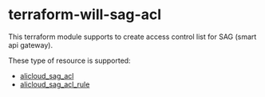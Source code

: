 # terraform-will-sag-acl
This terraform module supports to create access control list for SAG (smart api gateway).

These type of resource is supported:
- [alicloud_sag_acl](https://www.terraform.io/docs/providers/alicloud/r/sag_acl.html)
- [alicloud_sag_acl_rule](https://www.terraform.io/docs/providers/alicloud/r/sag_acl_rule.html)